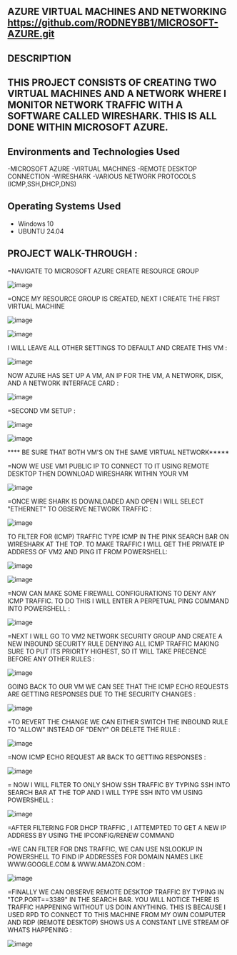 
AZURE VIRTUAL MACHINES AND NETWORKING  https://github.com/RODNEYBB1/MICROSOFT-AZURE.git
----------------
DESCRIPTION
-----------------
THIS PROJECT CONSISTS OF CREATING TWO VIRTUAL MACHINES AND A NETWORK WHERE I MONITOR NETWORK TRAFFIC WITH A SOFTWARE CALLED WIRESHARK. THIS IS ALL DONE 
WITHIN MICROSOFT AZURE.
------------------

<h2>Environments and Technologies Used</h2>

-MICROSOFT AZURE
-VIRTUAL MACHINES
-REMOTE DESKTOP CONNECTION
-WIRESHARK
-VARIOUS NETWORK PROTOCOLS (ICMP,SSH,DHCP,DNS)


<h2>Operating Systems Used </h2>

- Windows 10
- UBUNTU 24.04


<h2>PROJECT WALK-THROUGH :</h2>
   =NAVIGATE TO MICROSOFT AZURE CREATE RESOURCE GROUP 

   ![image](https://github.com/user-attachments/assets/e90c011e-fde8-4ded-8230-5b4e6a0033f1)

   =ONCE MY RESOURCE GROUP IS CREATED, NEXT I CREATE THE FIRST VIRTUAL MACHINE

  ![image](https://github.com/user-attachments/assets/c40d0b96-8eda-4f1f-9d30-a816801b06f8)

  ![image](https://github.com/user-attachments/assets/ab41bb62-0e61-4a2c-a61e-3e279d50c8c6)

  I WILL LEAVE ALL OTHER SETTINGS TO DEFAULT AND CREATE THIS VM :

  ![image](https://github.com/user-attachments/assets/07e2a714-fe22-42cd-9d08-6fc72a5ef3d0)

  NOW AZURE HAS SET UP A VM, AN IP FOR THE VM, A NETWORK, DISK, AND A NETWORK INTERFACE CARD :

  ![image](https://github.com/user-attachments/assets/a5ae0fbc-892d-46ad-9663-5c1fc6bf35d8)

  =SECOND VM SETUP :

  ![image](https://github.com/user-attachments/assets/fab0914f-af39-4db1-b799-e10ccf2b0241)

  ![image](https://github.com/user-attachments/assets/d89ca2a3-146e-444d-b7e1-6470ba6825ae)

  **** BE SURE THAT BOTH VM'S ON THE SAME VIRTUAL NETWORK*****

  =NOW WE USE VM1 PUBLIC IP TO CONNECT TO IT USING REMOTE DESKTOP THEN DOWNLOAD WIRESHARK WITHIN YOUR VM
  
  ![image](https://github.com/user-attachments/assets/940874af-4721-4927-8094-0bfa19275712)

=ONCE WIRE SHARK IS DOWNLOADED AND OPEN I WILL SELECT "ETHERNET" TO OBSERVE NETWORK TRAFFIC :


![image](https://github.com/user-attachments/assets/d5178f4e-7d36-4ed6-a4f9-e1f266832901)

TO FILTER FOR (ICMP) TRAFFIC TYPE ICMP IN THE PINK SEARCH BAR ON WIRESHARK AT THE TOP. TO MAKE TRAFFIC I WILL GET THE PRIVATE IP ADDRESS OF VM2 AND PING IT FROM POWERSHELL:


![image](https://github.com/user-attachments/assets/52fef907-5d75-43cb-8ccc-b93e10e18a01)

![image](https://github.com/user-attachments/assets/5e3de84f-ef77-4242-9483-53e22ac54ebb)

=NOW CAN MAKE SOME FIREWALL CONFIGURATIONS TO DENY ANY ICMP TRAFFIC. TO DO THIS I WILL ENTER A PERPETUAL PING COMMAND INTO POWERSHELL :

![image](https://github.com/user-attachments/assets/31c6053b-b557-4c44-adab-fda5e5354ffb)

=NEXT I WILL GO TO VM2 NETWORK SECURITY GROUP AND CREATE A NEW INBOUND SECURITY RULE DENYING ALL ICMP TRAFFIC MAKING SURE TO PUT ITS PRIORTY HIGHEST, SO IT WILL TAKE PRECENCE BEFORE ANY OTHER
RULES :

![image](https://github.com/user-attachments/assets/5f1b5bc4-d417-4c81-83b9-50c49c579639)

GOING BACK TO OUR VM WE CAN SEE THAT THE ICMP ECHO REQUESTS ARE GETTING RESPONSES DUE TO THE SECURITY CHANGES :

![image](https://github.com/user-attachments/assets/827b118d-24ce-483d-9dca-17bb024f6461)

=TO REVERT THE CHANGE WE CAN EITHER SWITCH THE INBOUND RULE TO "ALLOW" INSTEAD OF "DENY" OR DELETE THE RULE :

![image](https://github.com/user-attachments/assets/3a58eac8-8173-4b03-ac59-aeccc33226fa)

=NOW ICMP ECHO REQUEST AR BACK TO GETTING RESPONSES :

![image](https://github.com/user-attachments/assets/4dd36bf4-96ca-433b-bf98-ed08754a132a)

= NOW I WILL FILTER TO ONLY SHOW SSH TRAFFIC BY TYPING SSH INTO SEARCH BAR AT THE TOP AND I WILL TYPE SSH INTO VM USING POWERSHELL :

![image](https://github.com/user-attachments/assets/eeddde9f-34bb-469a-bf1b-a52e087b17c7)

=AFTER FILTERING FOR DHCP TRAFFIC , I ATTEMPTED TO GET A NEW IP ADDRESS BY USING THE IPCONFIG/RENEW COMMAND

=WE CAN FILTER FOR DNS TRAFFIC, WE CAN USE NSLOOKUP IN POWERSHELL TO FIND IP ADDRESSES FOR DOMAIN NAMES LIKE WWW.GOOGLE.COM & WWW.AMAZON.COM :

![image](https://github.com/user-attachments/assets/3f2f975f-7971-42d1-89d9-cc674f379473)

=FINALLY WE CAN OBSERVE REMOTE DESKTOP TRAFFIC BY TYPING IN "TCP.PORT==3389" IN THE SEARCH BAR. YOU WILL NOTICE THERE IS TRAFFIC HAPPENING WITHOUT US DOIN ANYTHING. THIS IS BECAUSE I USED RPD TO CONNECT TO THIS MACHINE
FROM MY OWN COMPUTER AND RDP (REMOTE DESKTOP) SHOWS US A CONSTANT LIVE STREAM OF WHATS HAPPENING :

![image](https://github.com/user-attachments/assets/e8c0761a-f409-42bb-910b-2411ff76a79e)























  


  


  




  


  


